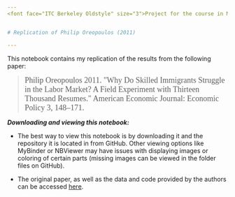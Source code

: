```yaml
---
<font face="ITC Berkeley Oldstyle" size="3">Project for the course in Microeconometrics | Summer 2020, M.Sc. Economics, Bonn University | [Arbi Kodraj](https://www.aeaweb.org/articles?id=10.1257/app.5.4.111) </font><br/>


# Replication of Philip Oreopoulos (2011)

---
```



This notebook contains my replication of the results from the following paper:

> <font face="ITC Berkeley Oldstyle" size="4">Philip Oreopoulos 2011. "Why Do Skilled Immigrants Struggle in the Labor Market? A Field Experiment with Thirteen Thousand Resumes." American Economic Journal: Economic Policy 3, 148–171.</font><br />



<i><b>  Downloading and viewing this notebook: </b> </i> 

- The best way to view this notebook is by downloading it and the repository it is located in from GitHub. Other viewing options like MyBinder or NBViewer may have issues with displaying images or coloring of certain parts (missing images can be viewed in the folder files on GitHub).



- The original paper, as well as the data and code provided by the authors can be accessed [here](https://www.aeaweb.org/articles?id=10.1257/pol.3.4.148 "American Economic Association").

